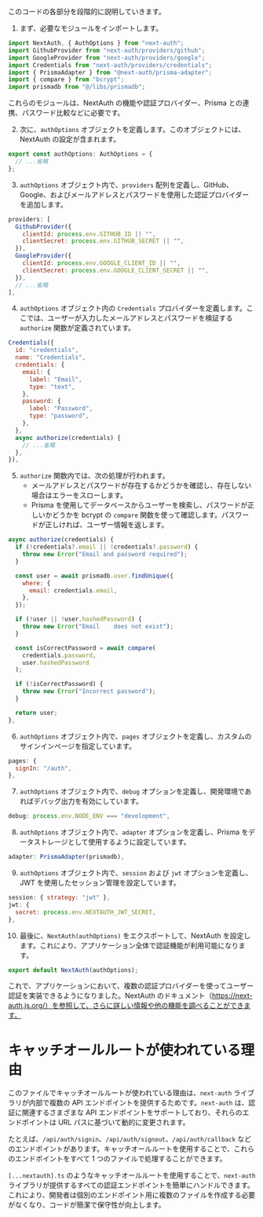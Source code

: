このコードの各部分を段階的に説明していきます。

1. まず、必要なモジュールをインポートします。

```javascript
import NextAuth, { AuthOptions } from "next-auth";
import GithubProvider from "next-auth/providers/github";
import GoogleProvider from "next-auth/providers/google";
import Credentials from "next-auth/providers/credentials";
import { PrismaAdapter } from "@next-auth/prisma-adapter";
import { compare } from "bcrypt";
import prismadb from "@/libs/prismadb";
```

これらのモジュールは、NextAuth の機能や認証プロバイダー、Prisma との連携、パスワード比較などに必要です。

2. 次に、`authOptions` オブジェクトを定義します。このオブジェクトには、NextAuth の設定が含まれます。

```javascript
export const authOptions: AuthOptions = {
  // ...省略
};
```

3. `authOptions` オブジェクト内で、`providers` 配列を定義し、GitHub、Google、およびメールアドレスとパスワードを使用した認証プロバイダーを追加します。

```javascript
providers: [
  GithubProvider({
    clientId: process.env.GITHUB_ID || "",
    clientSecret: process.env.GITHUB_SECRET || "",
  }),
  GoogleProvider({
    clientId: process.env.GOOGLE_CLIENT_ID || "",
    clientSecret: process.env.GOOGLE_CLIENT_SECRET || "",
  }),
  // ...省略
],
```

4. `authOptions` オブジェクト内の `Credentials` プロバイダーを定義します。ここでは、ユーザーが入力したメールアドレスとパスワードを検証する `authorize` 関数が定義されています。

```javascript
Credentials({
  id: "credentials",
  name: "Credentials",
  credentials: {
    email: {
      label: "Email",
      type: "text",
    },
    password: {
      label: "Password",
      type: "password",
    },
  },
  async authorize(credentials) {
    // ...省略
  },
}),
```

5. `authorize` 関数内では、次の処理が行われます。
   - メールアドレスとパスワードが存在するかどうかを確認し、存在しない場合はエラーをスローします。
   - Prisma を使用してデータベースからユーザーを検索し、パスワードが正しいかどうかを bcrypt の `compare` 関数を使って確認します。パスワードが正しければ、ユーザー情報を返します。

```javascript
async authorize(credentials) {
  if (!credentials?.email || !credentials?.password) {
    throw new Error("Email and password required");
  }

  const user = await prismadb.user.findUnique({
    where: {
      email: credentials.email,
    },
  });

  if (!user || !user.hashedPassword) {
    throw new Error("Email    does not exist");
  }

  const isCorrectPassword = await compare(
    credentials.password,
    user.hashedPassword
  );

  if (!isCorrectPassword) {
    throw new Error("Incorrect password");
  }

  return user;
},
```

6. `authOptions` オブジェクト内で、`pages` オブジェクトを定義し、カスタムのサインインページを指定しています。

```javascript
pages: {
  signIn: "/auth",
},
```

7. `authOptions` オブジェクト内で、`debug` オプションを定義し、開発環境であればデバッグ出力を有効にしています。

```javascript
debug: process.env.NODE_ENV === "development",
```

8. `authOptions` オブジェクト内で、`adapter` オプションを定義し、Prisma をデータストレージとして使用するように設定しています。

```javascript
adapter: PrismaAdapter(prismadb),
```

9. `authOptions` オブジェクト内で、`session` および `jwt` オプションを定義し、JWT を使用したセッション管理を設定しています。

```javascript
session: { strategy: "jwt" },
jwt: {
  secret: process.env.NEXTAUTH_JWT_SECRET,
},
```

10. 最後に、`NextAuth(authOptions)` をエクスポートして、NextAuth を設定します。これにより、アプリケーション全体で認証機能が利用可能になります。

```javascript
export default NextAuth(authOptions);
```

これで、アプリケーションにおいて、複数の認証プロバイダーを使ってユーザー認証を実装できるようになりました。NextAuth のドキュメント（https://next-auth.js.org/）を参照して、さらに詳しい情報や他の機能を調べることができます。


# キャッチオールルートが使われている理由

このファイルでキャッチオールルートが使われている理由は、`next-auth` ライブラリが内部で複数の API エンドポイントを提供するためです。`next-auth` は、認証に関連するさまざまな API エンドポイントをサポートしており、それらのエンドポイントは URL パスに基づいて動的に変更されます。

たとえば、`/api/auth/signin`、`/api/auth/signout`、`/api/auth/callback` などのエンドポイントがあります。キャッチオールルートを使用することで、これらのエンドポイントをすべて 1 つのファイルで処理することができます。

`[...nextauth].ts` のようなキャッチオールルートを使用することで、`next-auth` ライブラリが提供するすべての認証エンドポイントを簡単にハンドルできます。これにより、開発者は個別のエンドポイント用に複数のファイルを作成する必要がなくなり、コードが簡潔で保守性が向上します。
    